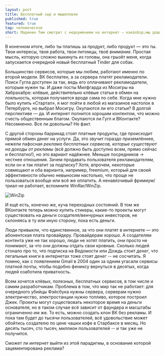 ```yaml
---
layout: post
title: Бесплатный сыр и мышеловки
published: true
featured: true
tag: человеческое
short: Маринин Тим смотрит с недоумением на интернет — как&nbsp;мы дошли до <em>такого</em>?
---
```


В конечном итоге, либо ты платишь за продукт, либо продукт — это ты. Твои интересы, твоя работа, твои питомцы, твоё *внимание*. Простая мысль, которую сложно выкинуть из головы, она грызёт меня, когда запускается очередной новый бесплатный Tinder для собак.

Большинство сервисов, которые мы любим, работают именно по второй модели. ВК бесплатен, а за сервера платят рекламодатели. Поиск Гугла доступен за так, ведь его оплачивают рекламодатели, которым нужен ты. И даже посты Милфгарда из Мосигры на Хабрахабре: клёвые, действительно клёвые статьи в обмен на лояльность, которая получается вроде сама по себе. Когда мне нужно было купить «Стартап», я мог пойти в любой из магазинов настолок в Петербурге, но выбрал Мосигру. Окупаются ли его статьи? В долгой перспективе — да. И интернет полнится хорошим контентом, что можно счесть общественным благом. Окупаются ли Гугл и ВКонтакте? Несомненно. Все ли довольны? Не факт.

С другой стороны баррикад стоят платные продукты, где происходит прямой обмен денег на услуги. Да, это звучит гораздо приземлённее, нежели пафосная *реклама бесплатных сервисов, которые существуют на доходы от рекламы* (всё должно быть доступно всем, прямо сейчас и бесплатно!), но это вариант надёжнее. Меньше посредников → честнее отношения. Зачем продавать пользователя рекламодателям, если он и так платит за подписку? Хотя, впрочем, некоторые совмещают и оба варианта, например, freemium, который для своей эффективности обычно невыносим настолько, что проще не пользоваться вообще или всё же оплатить. А ненавязчивый фримиум/триал не работает, вспомните WinRar/WinZip.

![WinZip](http://i3.kym-cdn.com/photos/images/original/000/426/861/d7b.png)

И ещё есть, конечно же, куча переходных состояний. В том же ВКонтакте теперь можно купить стикеры, какие-то проекты могут существовать на деньги создателя/венчурных инвесторов, не склоняясь в ту или иную сторону, пока есть деньги. 

Люди привыкли, что единственное, за что они платят в интернете — это абонентская плата провайдеру. Провайдерам хорошо. А создателям контента уже не так хорошо, люди не хотят платить, они просто не понимают, за что они должны отдать свои кровные. Сколько людей стонало про то, что подписка на Ведомости или Дождь стоит *денег*, что легальные книги в интернетах тоже стоят *денег* -- не сосчитать.  Я помню, как с появлением Gmail в 2004 один за одним угасали сервисы платной почты, чтобы подобно фениксу вернуться в десятых, когда людей озаботила приватность.

Всем хочется клёвых, полезных, бесплатных сервисов, в том числе и самим разработчикам. Проблема в том, что мир так не работает: для очередного убийцы Фэйсбука нужны сервера, серверам нужно электричество, электростанции нужно топливо, которое построил Джек. Проекты могут существовать некоторое время на деньги основателя, но в таком случае всё зависит от фаундера и масштабы ограниченно им же. То есть, можно создать клон ВК без рекламы. И пока там будет до тысячи пользователей, всё удовольствие может обойтись создателю по цене чашки кофе в Старбаксе в месяц. Но десять тысяч, сто тысяч, миллион пользователей -- и так уже не получится. 

Сможет ли интернет выйти из этой парадигмы, в основание которой зацементирована реклама? 